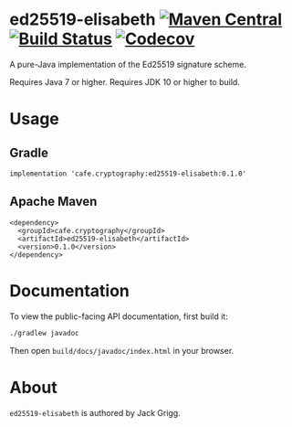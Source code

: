 # ed25519-elisabeth [![Maven Central](https://img.shields.io/maven-central/v/cafe.cryptography/ed25519-elisabeth.svg?label=Maven%20Central)](https://search.maven.org/search?q=g:%22cafe.cryptography%22%20AND%20a:%22ed25519-elisabeth%22) [![Build Status](https://travis-ci.com/cryptography-cafe/ed25519-elisabeth.svg?branch=master)](https://travis-ci.com/cryptography-cafe/ed25519-elisabeth) [![Codecov](https://img.shields.io/codecov/c/gh/cryptography-cafe/ed25519-elisabeth.svg)](https://codecov.io/gh/cryptography-cafe/ed25519-elisabeth)

A pure-Java implementation of the Ed25519 signature scheme.

Requires Java 7 or higher. Requires JDK 10 or higher to build.

# Usage

## Gradle

```
implementation 'cafe.cryptography:ed25519-elisabeth:0.1.0'
```

## Apache Maven

```
<dependency>
  <groupId>cafe.cryptography</groupId>
  <artifactId>ed25519-elisabeth</artifactId>
  <version>0.1.0</version>
</dependency>
```

# Documentation

To view the public-facing API documentation, first build it:

```sh
./gradlew javadoc
```

Then open `build/docs/javadoc/index.html` in your browser.

# About

`ed25519-elisabeth` is authored by Jack Grigg.
